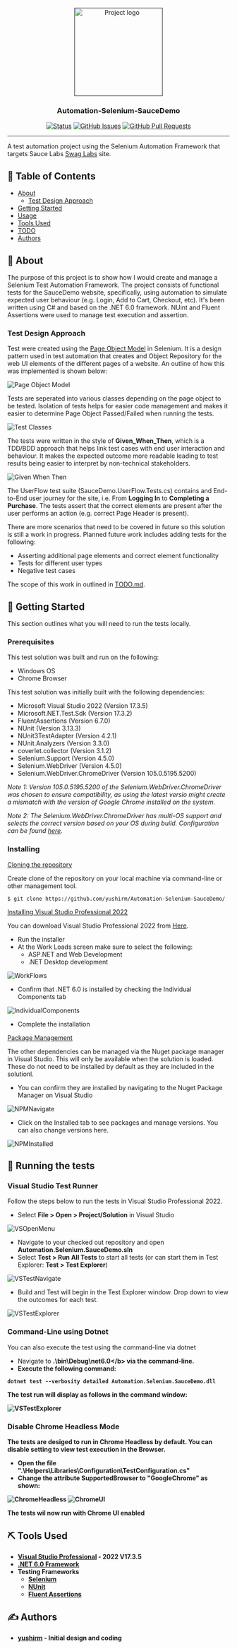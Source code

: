 <p align="center">
  <a href="" rel="noopener">
 <img width=200px height=200px src="Media\ProjectLogo.png" alt="Project logo"></a>
</p>

<h3 align="center">
Automation-Selenium-SauceDemo</h3>

<div align="center">

[![Status](https://img.shields.io/badge/status-active-success.svg)]()
[![GitHub Issues](https://img.shields.io/github/issues/yushirm/Automation-Selenium-SauceDemo.svg)](https://github.com/yushirm/Automation-Selenium-SauceDemo/issues)
[![GitHub Pull Requests](https://img.shields.io/github/issues-pr/yushirm/Automation-Selenium-SauceDemo.svg)](https://github.com/yushirm/Automation-Selenium-SauceDemo/pulls)

</div>

---

A test automation project using the Selenium Automation Framework that targets Sauce Labs [Swag Labs](https://www.saucedemo.com/) site.

## 📝 Table of Contents

- [About](#about)
    - [Test Design Approach](#test-design-approach-a-name--testdesigna)
- [Getting Started](#getting_started)
- [Usage](#usage)
- [Tools Used](#built_using)
- [TODO](./TODO.md)
- [Authors](#authors)

## 🧐 About <a name = "about"></a>

The purpose of this project is to show how I would create and manage a Selenium Test Automation Framework. The project consists of functional tests for the SauceDemo website, specifically, using automation to simulate expected user behaviour (e.g. Login, Add to Cart, Checkout, etc). It's been written using C# and based on the .NET 6.0 framework. NUint and Fluent Assertions were used to manage test execution and assertion.

### Test Design Approach <a name = "test_design"></a>
Test were created using the [Page Object Model](https://www.browserstack.com/guide/page-object-model-in-selenium#:~:text=Page%20Object%20Model%2C%20also%20known,application%20as%20a%20class%20file.) in Selenium. It is a design pattern used in test automation that creates and Object Repository for the web UI elements of the different pages of a website. An outline of how this was implemented is shown below:

![Page Object Model](Media/PageObjectModel.png)

Tests are seperated into various classes depending on the page object to be tested. Isolation of tests helps for easier code management and makes it easier to determine Page Object Passed/Failed when running the tests.

![Test Classes](Media/TestClasses.png)

The tests were written in the style of <b>Given_When_Then</b>, which is a TDD/BDD approach that helps link test cases with end user interaction and behaviour. It makes the expected outcome more readable leading to test results being easier to interpret by non-technical stakeholders.

![Given When Then](Media/GivenWhenThenApproach.png)

The UserFlow test suite (SauceDemo.UserFlow.Tests.cs) contains and End-to-End user journey for the site, i.e. From <b>Logging In</b> to <b>Completing a Purchase</b>. The tests assert that the correct elements are present after the user performs an action (e.g. correct Page Header is present).

There are more scenarios that need to be covered in future so this solution is still a work in progress. Planned future work includes adding tests for the following:
- Asserting additional page elements and correct element functionality
- Tests for different user types
- Negative test cases

The scope of this work in outlined in [TODO.md](./TODO.md).

## 🏁 Getting Started <a name = "getting_started"></a>
This section outlines what you will need to run the tests locally.

### Prerequisites
This test solution was built and run on the following:
- Windows OS 
- Chrome Browser

This test solution was initially built with the following dependencies:
- Microsoft Visual Studio 2022 (Version 17.3.5)
- Microsoft.NET.Test.Sdk (Version 17.3.2)
- FluentAssertions (Version 6.7.0)
- NUnit (Version 3.13.3)
- NUnit3TestAdapter (Version 4.2.1)
- NUnit.Analyzers (Version 3.3.0)
- coverlet.collector (Version 3.1.2)
- Selenium.Support (Version 4.5.0)
- Selenium.WebDriver (Version 4.5.0)
- Selenium.WebDriver.ChromeDriver (Version 105.0.5195.5200)

*Note 1: Version 105.0.5195.5200 of the Selenium.WebDriver.ChromeDriver was chosen to ensure compatibility, as using the latest versio might create a mismatch with the version of Google Chrome installed on the system.*

*Note 2: The Selenium.WebDriver.ChromeDriver has multi-OS support and selects the correct version based on your OS during build. Configuration can be found [here](https://www.nuget.org/packages/Selenium.WebDriver.ChromeDriver/).*

### Installing
<u>Cloning the repository</u>

Create clone of the repository on your local machine via command-line or other management tool.

```
$ git clone https://github.com/yushirm/Automation-Selenium-SauceDemo/
```


<u>Installing Visual Studio Professional 2022</u>

You can download Visual Studio Professional 2022 from [Here](https://visualstudio.microsoft.com/vs/).
- Run the installer
- At the Work Loads screen make sure to select the following:
    - ASP.NET and Web Development
    - .NET Desktop development

![WorkFlows](Media/VisualStudioInstaller-WorkFlows.png)

- Confirm that .NET 6.0 is installed by checking the Individual Components tab

![IndividualComponents](Media/VisualStudioInstallerIndividualComponents.png)

- Complete the installation


<u>Package Management</u>

The other dependencies can be managed via the Nuget package manager in Visual Studio. This will only be available when the solution is loaded. These do not need to be installed by default as they are included in the solutionl.

- You can confirm they are installed by navigating to the Nuget Package Manager on Visual Studio

![NPMNavigate](Media/NugetNavigate.png)

- Click on the Installed tab to see packages and manage versions. You can also change versions here.

![NPMInstalled](Media/NugetPM.png)


## 🔧 Running the tests <a name = "tests"></a>
### Visual Studio Test Runner
Follow the steps below to run the tests in Visual Studio Professional 2022.

- Select <b>File > Open > Project/Solution</b> in Visual Studio

![VSOpenMenu](Media/VSOpenMenu.png)

- Navigate to your checked out repository and open <b>Automation.Selenium.SauceDemo.sln</b>
- Select <b>Test > Run All Tests</b> to start all tests (or can start them in Test Explorer: <b>Test > Test Explorer</b>)

![VSTestNavigate](Media/VSTestNavigate.png)

- Build and Test will begin in the Test Explorer window. Drop down to view the outcomes for each test.

![VSTestExplorer](Media/VSTestExplorer.png)

### Command-Line using Dotnet
You can also execute the test using the command-line via dotnet

- Navigate to <b>.\bin\Debug\net6.0\</b> via the command-line.
- Execute the following command:

```
dotnet test --verbosity detailed Automation.Selenium.SauceDemo.dll
```
The test run will display as follows in the command window:

![VSTestExplorer](Media/dotnetOutput.png)

### Disable Chrome Headless Mode
The tests are desiged to run in Chrome Headless by default. You can disable setting to view test execution in the Browser.

- Open the file <b>".\Helpers\Libraries\Configuration\TestConfiguration.cs"</b>
- Change the attribute <b>SupportedBrowser</b> to "GoogleChrome" as shown:

![ChromeHeadless](Media/ChromeHeadless.png) ![ChromeUI](Media/ChromeUI.png)

The tests wil now run with Chrome UI enabled

## ⛏️ Tools Used <a name = "built_using"></a>
- [Visual Studio Professional](https://visualstudio.microsoft.com/vs/) - 2022 V17.3.5
- [.NET 6.0 Framework](https://dotnet.microsoft.com/en-us/download/dotnet/6.0)
- Testing Frameworks
    - [Selenium](https://www.selenium.dev/)
    - [NUnit](https://nunit.org/)
    - [Fluent Assertions](https://fluentassertions.com/)

## ✍️ Authors <a name = "authors"></a>
- [yushirm](https://www.linkedin.com/in/yushir-rugnath-maharaj-44b86222/) - Initial design and coding